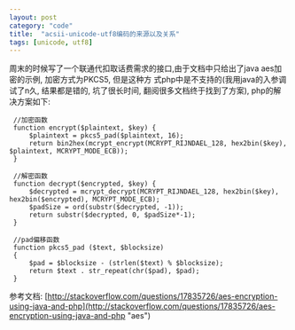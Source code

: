 ```yaml
---
layout: post
category: "code"
title:  "acsii-unicode-utf8编码的来源以及关系"
tags: [unicode, utf8]
---
```

  
  
周末的时候写了一个联通代扣取话费需求的接口,由于文档中只给出了java aes加密的示例, 加密方式为PKCS5, 但是这种方
式php中是不支持的(我用java的入参调试了n久, 结果都是错的, 坑了很长时间, 翻阅很多文档终于找到了方案), php的解决方案如下:
    
```
 //加密函数
 function encrypt($plaintext, $key) {
     $plaintext = pkcs5_pad($plaintext, 16);
     return bin2hex(mcrypt_encrypt(MCRYPT_RIJNDAEL_128, hex2bin($key), $plaintext, MCRYPT_MODE_ECB));
 }
 
 //解密函数
 function decrypt($encrypted, $key) {
     $decrypted = mcrypt_decrypt(MCRYPT_RIJNDAEL_128, hex2bin($key), hex2bin($encrypted), MCRYPT_MODE_ECB);
     $padSize = ord(substr($decrypted, -1));
     return substr($decrypted, 0, $padSize*-1);
 }
 
 //pad偏移函数
 function pkcs5_pad ($text, $blocksize)
 {
     $pad = $blocksize - (strlen($text) % $blocksize);
     return $text . str_repeat(chr($pad), $pad);
 }
```
    
参考文档: [http://stackoverflow.com/questions/17835726/aes-encryption-using-java-and-php](http://stackoverflow.com/questions/17835726/aes-encryption-using-java-and-php "aes")
    
    


